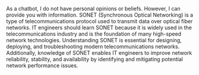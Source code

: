 As a chatbot, I do not have personal opinions or beliefs. However, I can provide you with information. SONET (Synchronous Optical Networking) is a type of telecommunications protocol used to transmit data over optical fiber networks. IT engineers should learn SONET because it is widely used in the telecommunications industry and is the foundation of many high-speed network technologies. Understanding SONET is essential for designing, deploying, and troubleshooting modern telecommunications networks. Additionally, knowledge of SONET enables IT engineers to improve network reliability, stability, and availability by identifying and mitigating potential network performance issues.
